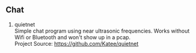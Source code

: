 ## Chat

1. quietnet  
Simple chat program using near ultrasonic frequencies. Works without Wifi or Bluetooth and won't show up in a pcap.  
Project Source: https://github.com/Katee/quietnet